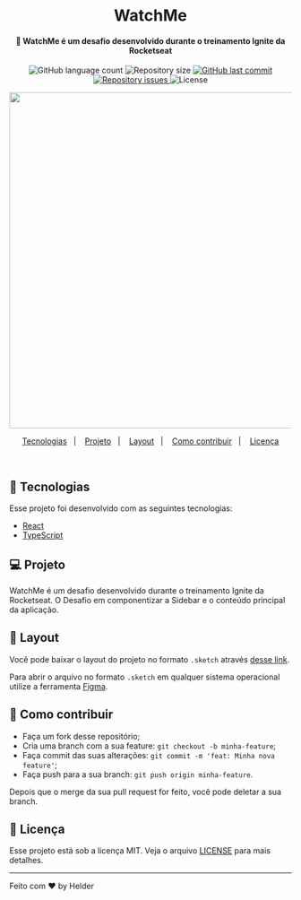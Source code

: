 <h1 align="center">
    WatchMe
</h1>

<h4 align="center">
  🚀 WatchMe é um desafio desenvolvido durante o treinamento Ignite da Rocketseat
</h4>
<p align="center">
  <img alt="GitHub language count" src="https://img.shields.io/github/languages/count/helderavila/ignite-watchme?style=for-the-badge">

  <img alt="Repository size" src="https://img.shields.io/github/repo-size/helderavila/ignite-watchme?style=for-the-badge">

  <a href="https://github.com/helderavila/ignite-watchme/commits/master?style=for-the-badge">
    <img alt="GitHub last commit" src="https://img.shields.io/github/last-commit/helderavila/ignite-watchme?style=for-the-badge">
  </a>

  <a href="https://github.com/helderavila/ignite-watchme/issues?style=for-the-badge">
    <img alt="Repository issues" src="https://img.shields.io/github/issues/helderavila/ignite-watchme?style=for-the-badge">
  </a>

  <img alt="License" src="https://img.shields.io/badge/license-MIT-brightgreen?style=for-the-badge">
</p>

<div align="center">
  <img src="https://i.imgur.com/GeyZXh1.png" width="1000" height="600">
</div>

<p align="center">
  <a href="#rocket-tecnologias">Tecnologias</a>&nbsp;&nbsp;&nbsp;|&nbsp;&nbsp;&nbsp;
  <a href="#-projeto">Projeto</a>&nbsp;&nbsp;&nbsp;|&nbsp;&nbsp;&nbsp;
  <a href="#-layout">Layout</a>&nbsp;&nbsp;&nbsp;|&nbsp;&nbsp;&nbsp;
  <a href="#-como-contribuir">Como contribuir</a>&nbsp;&nbsp;&nbsp;|&nbsp;&nbsp;&nbsp;
  <a href="#memo-licença">Licença</a>
</p>

<br>

## 🚀 Tecnologias

Esse projeto foi desenvolvido com as seguintes tecnologias:

- [React](https://reactjs.org)
- [TypeScript](https://www.typescriptlang.org/)

## 💻 Projeto

WatchMe é um desafio desenvolvido durante o treinamento Ignite da Rocketseat. O Desafio em componentizar a Sidebar e o conteúdo principal da aplicação.

## 🔖 Layout

Você pode baixar o layout do projeto no formato `.sketch` através [desse link](nope).

Para abrir o arquivo no formato `.sketch` em qualquer sistema operacional utilize a ferramenta [Figma](https://figma.com).

## 🤔 Como contribuir

- Faça um fork desse repositório;
- Cria uma branch com a sua feature: `git checkout -b minha-feature`;
- Faça commit das suas alterações: `git commit -m 'feat: Minha nova feature'`;
- Faça push para a sua branch: `git push origin minha-feature`.

Depois que o merge da sua pull request for feito, você pode deletar a sua branch.

## 📝 Licença

Esse projeto está sob a licença MIT. Veja o arquivo [LICENSE](LICENSE.md) para mais detalhes.

---

Feito com ♥ by Helder


